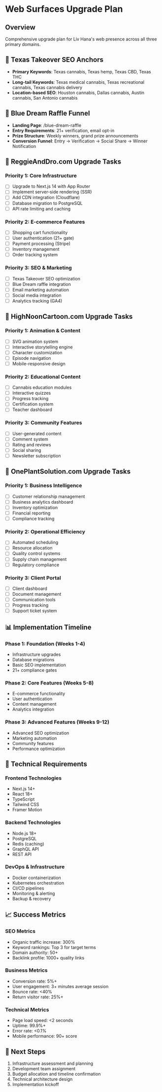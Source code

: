 # Web Surfaces Upgrade Plan

## Overview

Comprehensive upgrade plan for Liv Hana's web presence across all three primary domains.

## 🎯 Texas Takeover SEO Anchors

- **Primary Keywords**: Texas cannabis, Texas hemp, Texas CBD, Texas THC
- **Long-tail Keywords**: Texas medical cannabis, Texas recreational cannabis, Texas cannabis delivery
- **Location-based SEO**: Houston cannabis, Dallas cannabis, Austin cannabis, San Antonio cannabis

## 🌟 Blue Dream Raffle Funnel

- **Landing Page**: /blue-dream-raffle
- **Entry Requirements**: 21+ verification, email opt-in
- **Prize Structure**: Weekly winners, grand prize announcements
- **Conversion Funnel**: Entry → Verification → Social Share → Winner Notification

## 🚀 ReggieAndDro.com Upgrade Tasks

### Priority 1: Core Infrastructure

- [ ] Upgrade to Next.js 14 with App Router
- [ ] Implement server-side rendering (SSR)
- [ ] Add CDN integration (Cloudflare)
- [ ] Database migration to PostgreSQL
- [ ] API rate limiting and caching

### Priority 2: E-commerce Features

- [ ] Shopping cart functionality
- [ ] User authentication (21+ gate)
- [ ] Payment processing (Stripe)
- [ ] Inventory management
- [ ] Order tracking system

### Priority 3: SEO & Marketing

- [ ] Texas Takeover SEO optimization
- [ ] Blue Dream raffle integration
- [ ] Email marketing automation
- [ ] Social media integration
- [ ] Analytics tracking (GA4)

## 🎨 HighNoonCartoon.com Upgrade Tasks

### Priority 1: Animation & Content

- [ ] SVG animation system
- [ ] Interactive storytelling engine
- [ ] Character customization
- [ ] Episode navigation
- [ ] Mobile-responsive design

### Priority 2: Educational Content

- [ ] Cannabis education modules
- [ ] Interactive quizzes
- [ ] Progress tracking
- [ ] Certification system
- [ ] Teacher dashboard

### Priority 3: Community Features

- [ ] User-generated content
- [ ] Comment system
- [ ] Rating and reviews
- [ ] Social sharing
- [ ] Newsletter subscription

## 🌱 OnePlantSolution.com Upgrade Tasks

### Priority 1: Business Intelligence

- [ ] Customer relationship management
- [ ] Business analytics dashboard
- [ ] Inventory optimization
- [ ] Financial reporting
- [ ] Compliance tracking

### Priority 2: Operational Efficiency

- [ ] Automated scheduling
- [ ] Resource allocation
- [ ] Quality control systems
- [ ] Supply chain management
- [ ] Regulatory compliance

### Priority 3: Client Portal

- [ ] Client dashboard
- [ ] Document management
- [ ] Communication tools
- [ ] Progress tracking
- [ ] Support ticket system

## 📊 Implementation Timeline

### Phase 1: Foundation (Weeks 1-4)

- Infrastructure upgrades
- Database migrations
- Basic SEO implementation
- 21+ compliance gates

### Phase 2: Core Features (Weeks 5-8)

- E-commerce functionality
- User authentication
- Content management
- Analytics integration

### Phase 3: Advanced Features (Weeks 9-12)

- Advanced SEO optimization
- Marketing automation
- Community features
- Performance optimization

## 🔧 Technical Requirements

### Frontend Technologies

- Next.js 14+
- React 18+
- TypeScript
- Tailwind CSS
- Framer Motion

### Backend Technologies

- Node.js 18+
- PostgreSQL
- Redis (caching)
- GraphQL API
- REST API

### DevOps & Infrastructure

- Docker containerization
- Kubernetes orchestration
- CI/CD pipelines
- Monitoring & alerting
- Backup & recovery

## 📈 Success Metrics

### SEO Metrics

- Organic traffic increase: 300%
- Keyword rankings: Top 3 for target terms
- Domain authority: 50+
- Backlink profile: 1000+ quality links

### Business Metrics

- Conversion rate: 5%+
- User engagement: 3+ minutes average session
- Bounce rate: <40%
- Return visitor rate: 25%+

### Technical Metrics

- Page load speed: <2 seconds
- Uptime: 99.9%+
- Error rate: <0.1%
- Mobile performance: 90+ score

## 🎯 Next Steps

1. Infrastructure assessment and planning
2. Development team assignment
3. Budget allocation and timeline confirmation
4. Technical architecture design
5. Implementation kickoff

<!-- Last verified: 2025-10-02 -->
